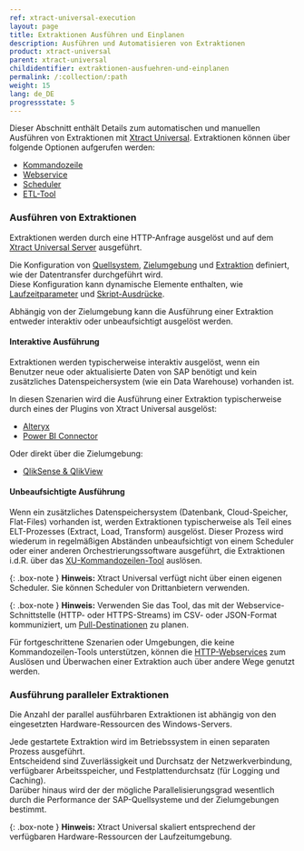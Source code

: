 ```yaml
---
ref: xtract-universal-execution
layout: page
title: Extraktionen Ausführen und Einplanen 
description: Ausführen und Automatisieren von Extraktionen
product: xtract-universal
parent: xtract-universal
childidentifier: extraktionen-ausfuehren-und-einplanen
permalink: /:collection/:path
weight: 15
lang: de_DE
progressstate: 5
---
```

Dieser Abschnitt enthält Details zum automatischen und manuellen Ausführen von Extraktionen mit [Xtract Universal](./erste-schritte/eine-extraktion-ausfuehren). 
Extraktionen können über folgende Optionen aufgerufen werden:
- [Kommandozeile](./extraktionen-ausfuehren-und-einplanen/call-via-commandline)
- [Webservice](./extraktionen-ausfuehren-und-einplanen/call-via-webservice) 
- [Scheduler](./extraktionen-ausfuehren-und-einplanen/call-via-scheduler)
- [ETL-Tool](./extraktionen-ausfuehren-und-einplanen/call-via-etl)

### Ausführen von Extraktionen

Extraktionen werden durch eine HTTP-Anfrage ausgelöst und auf dem [Xtract Universal Server](./server#extraktion-auf-dem-server-ausführen) ausgeführt.

Die Konfiguration von [Quellsystem](./einfuehrung/sap-verbindungen-anlegen#sap-verbindung-erstellen), [Zielumgebung](./destinationen/ziele-verwalten) und [Extraktion](./erste-schritte/eine-neue-extraktion-anlegen#extraktion-anlegen) definiert, wie der Datentransfer durchgeführt wird. <br>
Diese Konfiguration kann dynamische Elemente enthalten, wie [Laufzeitparameter](./extraktionen-ausfuehren-und-einplanen/extraktionsparameter) und [Skript-Ausdrücke](./fortgeschrittene-techniken/script-ausdruecke#skript-ausdrücke-als-auswahlparameter-für-extraktionen-verwenden).

Abhängig von der Zielumgebung kann die Ausführung einer Extraktion entweder interaktiv oder unbeaufsichtigt ausgelöst werden.

#### Interaktive Ausführung
Extraktionen werden typischerweise interaktiv ausgelöst, wenn ein Benutzer neue oder aktualisierte Daten von SAP benötigt und kein zusätzliches Datenspeichersystem (wie ein Data Warehouse) vorhanden ist.

In diesen Szenarien wird die Ausführung einer Extraktion typischerweise durch eines der Plugins von Xtract Universal ausgelöst:
- [Alteryx](./destinationen/alteryx-de)
- [Power BI Connector](./destinationen/Power-BI-Connector)

Oder direkt über die Zielumgebung:
- [QlikSense & QlikView](./destinationen/qlik)

#### Unbeaufsichtigte Ausführung

Wenn ein zusätzliches Datenspeichersystem (Datenbank, Cloud-Speicher, Flat-Files) vorhanden ist, werden Extraktionen typischerweise als Teil eines ELT-Prozesses (Extract, Load, Transform) ausgelöst.
Dieser Prozess wird wiederum in regelmäßigen Abständen unbeaufsichtigt von einem Scheduler oder einer anderen Orchestrierungssoftware ausgeführt, die Extraktionen i.d.R. über das [XU-Kommandozeilen-Tool](./extraktionen-ausfuehren-und-einplanen/call-via-commandline) auslösen.

{: .box-note }
**Hinweis:** Xtract Universal verfügt nicht über einen eigenen Scheduler. Sie können Scheduler von Drittanbietern verwenden. 

{: .box-note }
**Hinweis:** Verwenden Sie das Tool, das mit der Webservice-Schnittstelle (HTTP- oder HTTPS-Streams) im CSV- oder JSON-Format kommuniziert, um [Pull-Destinationen](./destinationen#pull--und-push-destinationen) zu planen.

Für fortgeschrittene Szenarien oder Umgebungen, die keine Kommandozeilen-Tools unterstützen, können die [HTTP-Webservices](./extraktionen-ausfuehren-und-einplanen/call-via-webservice) zum Auslösen und Überwachen einer Extraktion auch über andere Wege genutzt werden.

### Ausführung paralleler Extraktionen
Die Anzahl der parallel ausführbaren Extraktionen ist abhängig von den eingesetzten Hardware-Ressourcen des Windows-Servers.

Jede gestartete Extraktion wird im Betriebssystem in einen separaten Prozess ausgeführt. <br>
Entscheidend sind Zuverlässigkeit und Durchsatz der Netzwerkverbindung, verfügbarer Arbeitsspeicher, und Festplattendurchsatz (für Logging und Caching).<br>
Darüber hinaus wird der der mögliche Parallelisierungsgrad wesentlich durch die Performance der SAP-Quellsysteme und der Zielumgebungen bestimmt.


{: .box-note }
**Hinweis:** Xtract Universal skaliert entsprechend der verfügbaren Hardware-Ressourcen der Laufzeitumgebung.